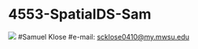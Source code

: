 # 4553-SpatialDS-Sam
![](http://i.imgur.com/eKQ4hoU.jpg?1)
#Samuel Klose
#e-mail: scklose0410@my.mwsu.edu
